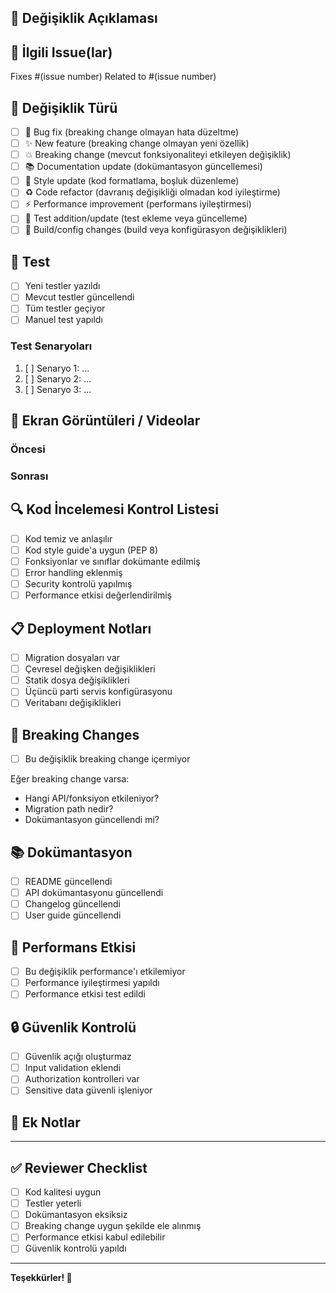 ## 📝 Değişiklik Açıklaması

<!-- Yaptığınız değişikliklerin kısa ve net açıklaması -->

## 🔗 İlgili Issue(lar)

<!-- Bağlantılı issue'ları belirtin -->
Fixes #(issue number)
Related to #(issue number)

## 🔄 Değişiklik Türü

<!-- Uygun seçenekleri işaretleyin -->
- [ ] 🐛 Bug fix (breaking change olmayan hata düzeltme)
- [ ] ✨ New feature (breaking change olmayan yeni özellik)
- [ ] 💥 Breaking change (mevcut fonksiyonaliteyi etkileyen değişiklik)
- [ ] 📚 Documentation update (dokümantasyon güncellemesi)
- [ ] 🎨 Style update (kod formatlama, boşluk düzenleme)
- [ ] ♻️ Code refactor (davranış değişikliği olmadan kod iyileştirme)
- [ ] ⚡ Performance improvement (performans iyileştirmesi)
- [ ] 🧪 Test addition/update (test ekleme veya güncelleme)
- [ ] 🔧 Build/config changes (build veya konfigürasyon değişiklikleri)

## 🧪 Test

<!-- Test durumlarını belirtin -->
- [ ] Yeni testler yazıldı
- [ ] Mevcut testler güncellendi
- [ ] Tüm testler geçiyor
- [ ] Manuel test yapıldı

### Test Senaryoları

<!-- Manuel test senaryolarınızı listeleyin -->
1. [ ] Senaryo 1: ...
2. [ ] Senaryo 2: ...
3. [ ] Senaryo 3: ...

## 📱 Ekran Görüntüleri / Videolar

<!-- UI değişiklikleri varsa ekran görüntüleri ekleyin -->

### Öncesi
<!-- Mevcut durumun ekran görüntüsü -->

### Sonrası
<!-- Değişiklik sonrası durum -->

## 🔍 Kod İncelemesi Kontrol Listesi

<!-- Kod incelemesi öncesi kontrol edin -->
- [ ] Kod temiz ve anlaşılır
- [ ] Kod style guide'a uygun (PEP 8)
- [ ] Fonksiyonlar ve sınıflar dokümante edilmiş
- [ ] Error handling eklenmiş
- [ ] Security kontrolü yapılmış
- [ ] Performance etkisi değerlendirilmiş

## 📋 Deployment Notları

<!-- Deployment sırasında dikkat edilmesi gerekenler -->
- [ ] Migration dosyaları var
- [ ] Çevresel değişken değişiklikleri
- [ ] Statik dosya değişiklikleri
- [ ] Üçüncü parti servis konfigürasyonu
- [ ] Veritabanı değişiklikleri

## 🔧 Breaking Changes

<!-- Breaking change varsa detaylandırın -->
- [ ] Bu değişiklik breaking change içermiyor

Eğer breaking change varsa:
- Hangi API/fonksiyon etkileniyor?
- Migration path nedir?
- Dokümantasyon güncellendi mi?

## 📚 Dokümantasyon

<!-- Dokümantasyon güncellemeleri -->
- [ ] README güncellendi
- [ ] API dokümantasyonu güncellendi
- [ ] Changelog güncellendi
- [ ] User guide güncellendi

## 🎯 Performans Etkisi

<!-- Performance üzerindeki etkisini belirtin -->
- [ ] Bu değişiklik performance'ı etkilemiyor
- [ ] Performance iyileştirmesi yapıldı
- [ ] Performance etkisi test edildi

## 🔒 Güvenlik Kontrolü

<!-- Güvenlik açısından değerlendirme -->
- [ ] Güvenlik açığı oluşturmaz
- [ ] Input validation eklendi
- [ ] Authorization kontrolleri var
- [ ] Sensitive data güvenli işleniyor

## 📝 Ek Notlar

<!-- Reviewer'lara iletmek istediğiniz ek bilgiler -->

---

## ✅ Reviewer Checklist

<!-- Reviewer için kontrol listesi -->
- [ ] Kod kalitesi uygun
- [ ] Testler yeterli
- [ ] Dokümantasyon eksiksiz
- [ ] Breaking change uygun şekilde ele alınmış
- [ ] Performance etkisi kabul edilebilir
- [ ] Güvenlik kontrolü yapıldı

---

**Teşekkürler! 🙏**

<!-- 
Not: Bu template'i doldurmadan önce CONTRIBUTING.md dosyasını okuduğunuzdan emin olun.
Sorularınız için GitHub Discussions kullanabilirsiniz.
--> 